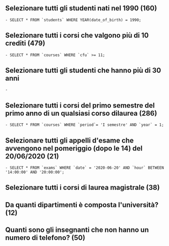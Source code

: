 ## Selezionare tutti gli studenti nati nel 1990 (160)
    - SELECT * FROM `students` WHERE YEAR(date_of_birth) = 1990; 

## Selezionare tutti i corsi che valgono più di 10 crediti (479)
    - SELECT * FROM `courses` WHERE `cfu` >= 11; 

## Selezionare tutti gli studenti che hanno più di 30 anni
    -

## Selezionare tutti i corsi del primo semestre del primo anno di un qualsiasi corso dilaurea (286)
    - SELECT * FROM `courses` WHERE `period`= 'I semestre' AND `year` = 1; 

## Selezionare tutti gli appelli d'esame che avvengono nel pomeriggio (dopo le 14) del 20/06/2020 (21)
    - SELECT * FROM `exams` WHERE `date` = '2020-06-20' AND `hour` BETWEEN '14:00:00' AND '20:00:00'; 


## Selezionare tutti i corsi di laurea magistrale (38)

## Da quanti dipartimenti è composta l'università? (12)

## Quanti sono gli insegnanti che non hanno un numero di telefono? (50)
